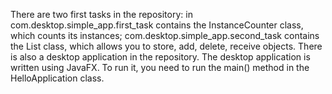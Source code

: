 There are two first tasks in the repository: in com.desktop.simple_app.first_task contains the InstanceCounter class, which counts its instances; com.desktop.simple_app.second_task contains the List class, which allows you to store, add, delete, receive objects. There is also a desktop application in the repository. The desktop application is written using JavaFX. To run it, you need to run the main() method in the HelloApplication class.
